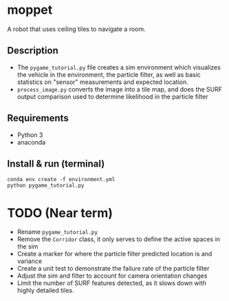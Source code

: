 # moppet
A robot that uses ceiling tiles to navigate a room. 

## Description
- The `pygame_tutorial.py` file creates a sim environment which visualizes the vehicle in the environment, the particle filter, as well as basic statistics on "sensor" measurements and expected location.
- `process_image.py` converts the image into a tile map, and does the SURF output comparison used to determine likelihood in the particle filter

## Requirements
- Python 3
- anaconda

## Install & run (terminal)
```
conda env create -f environment.yml
python pygame_tutorial.py
```

# TODO (Near term)
- Rename `pygame_tutorial.py`
- Remove the `Corridor` class, it only serves to define the active spaces in the sim
- Create a marker for where the particle filter predicted location is and variance
- Create a unit test to demonstrate the failure rate of the particle filter
- Adjust the sim and filter to account for camera orientation changes
- Limit the number of SURF features detected, as it slows down with highly detailed tiles.

